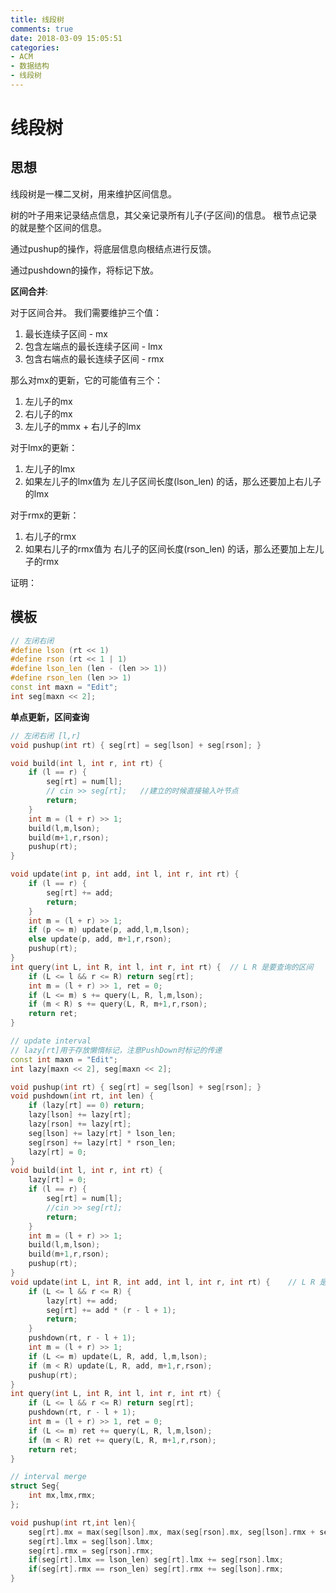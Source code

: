 ```yaml
---
title: 线段树
comments: true
date: 2018-03-09 15:05:51
categories:
- ACM
- 数据结构
- 线段树
---
```


# 线段树
## 思想

线段树是一棵二叉树，用来维护区间信息。

树的叶子用来记录结点信息，其父亲记录所有儿子(子区间)的信息。 根节点记录的就是整个区间的信息。

通过pushup的操作，将底层信息向根结点进行反馈。

通过pushdown的操作，将标记下放。
<!--more-->


**区间合并**:

对于区间合并。 我们需要维护三个值：

1. 最长连续子区间 - mx
2. 包含左端点的最长连续子区间 - lmx
3. 包含右端点的最长连续子区间 - rmx

那么对mx的更新，它的可能值有三个：

1. 左儿子的mx
2. 右儿子的mx
3. 左儿子的mmx + 右儿子的lmx

对于lmx的更新：

1. 左儿子的lmx
2. 如果左儿子的lmx值为 左儿子区间长度(lson_len) 的话，那么还要加上右儿子的lmx

对于rmx的更新：

1. 右儿子的rmx
2. 如果右儿子的rmx值为 右儿子的区间长度(rson_len) 的话，那么还要加上左儿子的rmx

证明：

## 模板

```cpp
// 左闭右闭
#define lson (rt << 1)
#define rson (rt << 1 | 1)
#define lson_len (len - (len >> 1))
#define rson_len (len >> 1)
const int maxn = "Edit";
int seg[maxn << 2];
```

**单点更新，区间查询**
```cpp
// 左闭右闭 [l,r]
void pushup(int rt) { seg[rt] = seg[lson] + seg[rson]; }

void build(int l, int r, int rt) {
    if (l == r) {
        seg[rt] = num[l];
        // cin >> seg[rt];   //建立的时候直接输入叶节点
        return;
    }
    int m = (l + r) >> 1;
    build(l,m,lson);
    build(m+1,r,rson);
    pushup(rt);
}

void update(int p, int add, int l, int r, int rt) {
    if (l == r) {
        seg[rt] += add;
        return;
    }
    int m = (l + r) >> 1;
    if (p <= m) update(p, add,l,m,lson);
    else update(p, add, m+1,r,rson);
    pushup(rt);
}
int query(int L, int R, int l, int r, int rt) {  // L R 是要查询的区间
    if (L <= l && r <= R) return seg[rt];
    int m = (l + r) >> 1, ret = 0;
    if (L <= m) s += query(L, R, l,m,lson);
    if (m < R) s += query(L, R, m+1,r,rson);
    return ret;
}

// update interval
// lazy[rt]用于存放懒惰标记，注意PushDown时标记的传递
const int maxn = "Edit";
int lazy[maxn << 2], seg[maxn << 2];

void pushup(int rt) { seg[rt] = seg[lson] + seg[rson]; }
void pushdown(int rt, int len) {
    if (lazy[rt] == 0) return;
    lazy[lson] += lazy[rt];
    lazy[rson] += lazy[rt];
    seg[lson] += lazy[rt] * lson_len;
    seg[rson] += lazy[rt] * rson_len;
    lazy[rt] = 0;
}
void build(int l, int r, int rt) {
    lazy[rt] = 0;
    if (l == r) {
        seg[rt] = num[l];
        //cin >> seg[rt];
        return;
    }
    int m = (l + r) >> 1;
    build(l,m,lson);
    build(m+1,r,rson);
    pushup(rt);
}
void update(int L, int R, int add, int l, int r, int rt) {    // L R 是要更新的区间
    if (L <= l && r <= R) {
        lazy[rt] += add;
        seg[rt] += add * (r - l + 1);
        return;
    }
    pushdown(rt, r - l + 1);
    int m = (l + r) >> 1;
    if (L <= m) update(L, R, add, l,m,lson);
    if (m < R) update(L, R, add, m+1,r,rson);
    pushup(rt);
}
int query(int L, int R, int l, int r, int rt) {
    if (L <= l && r <= R) return seg[rt];
    pushdown(rt, r - l + 1);
    int m = (l + r) >> 1, ret = 0;
    if (L <= m) ret += query(L, R, l,m,lson);
    if (m < R) ret += query(L, R, m+1,r,rson);
    return ret;
}

// interval merge
struct Seg{
    int mx,lmx,rmx;
};

void pushup(int rt,int len){
    seg[rt].mx = max(seg[lson].mx, max(seg[rson].mx, seg[lson].rmx + seg[rson].lmx));
    seg[rt].lmx = seg[lson].lmx;
    seg[rt].rmx = seg[rson].rmx;
    if(seg[rt].lmx == lson_len) seg[rt].lmx += seg[rson].lmx;
    if(seg[rt].rmx == rson_len) seg[rt].rmx += seg[lson].rmx;
}
```
